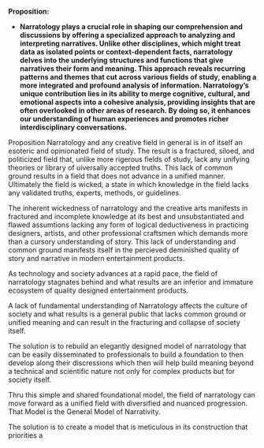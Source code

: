 **Proposition:**  
- **Narratology plays a crucial role in shaping our comprehension and discussions by offering a specialized approach to analyzing and interpreting narratives. Unlike other disciplines, which might treat data as isolated points or context-dependent facts, narratology delves into the underlying structures and functions that give narratives their form and meaning. This approach reveals recurring patterns and themes that cut across various fields of study, enabling a more integrated and profound analysis of information. Narratology’s unique contribution lies in its ability to merge cognitive, cultural, and emotional aspects into a cohesive analysis, providing insights that are often overlooked in other areas of research. By doing so, it enhances our understanding of human experiences and promotes richer interdisciplinary conversations.**


Proposition 
Narratology and any creative field in general is in of itself an esoteric and opinionated field of study. The result is a fractured, siloed, and politicized field that, unlike more rigerous fields of study, lack any unifying theories or library of uiversally accepted truths. This lack of common ground results in a field that does not advance in a unified manner. Ultimately the field is wicked, a state in which knowledge in the field lacks any validated truths, experts, methods, or guidelines. 


The inherent wickedness of narratology and the creative arts manifests in fractured and incomplete knowledge at its best and unsubstantiated and flawed assumtions lacking any form of logical deductiveness in practicing designers, artists, and other professional craftsmen which demands more than a cursory understanding of story. This lack of understanding and common ground manifests itself in the percieved deminished quality of story and narrative in modern entertainment products. 

As technology and society advances at a rapid pace, the field of narratology stagnates behind and what results are an inferior and immature ecosystem of quality designed entertainment products. 

A lack of fundamental understanding of Narratology affects the culture of society and what results is a general public that lacks common ground or unified meaning and can result in the fracturing and collapse of society itself. 

The solution is to rebuild an elegantly designed model of narratology that can be easily disseminated to professionals to build a foundation to then develop along their discressions which then will help build meaning beyond a technical and scientific nature not only for complex products but for society itself. 

Thru this simple and shared foundational model, the field of narratology can move forward as a unified field with diversified and nuanced progression. That Model is the General Model of Narrativity. 

The solution is to create a model that is meticulous in its construction that priorities a 